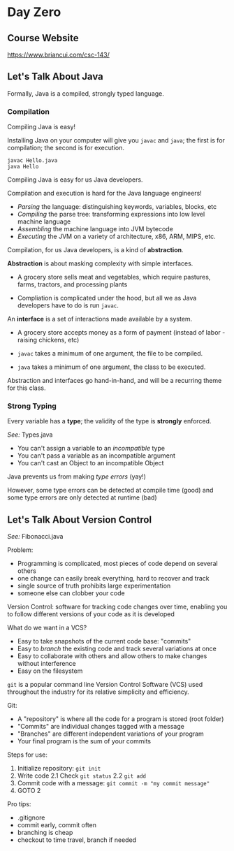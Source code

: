 # Day Zero

## Course Website

https://www.briancui.com/csc-143/

## Let's Talk About Java

Formally, Java is a compiled, strongly typed language.

### Compilation

Compiling Java is easy!

Installing Java on your computer will give you `javac` and `java`;
the first is for compilation; the second is for execution.

```
javac Hello.java
java Hello
```

Compiling Java is easy for us Java developers.

Compilation and execution is hard for the Java language engineers!

 - *Parsing* the language: distinguishing keywords, variables, blocks, etc
 - *Compiling* the parse tree: transforming expressions into low level machine language
 - *Assembling* the machine language into JVM bytecode
 - *Executing* the JVM on a variety of architecture, x86, ARM, MIPS, etc.

Compilation, for us Java developers, is a kind of **abstraction**.

**Abstraction** is about masking complexity with simple interfaces.

 - A grocery store sells meat and vegetables,
   which require pastures, farms, tractors, and processing plants

 - Compliation is complicated under the hood,
   but all we as Java developers have to do is run `javac`.

An **interface** is a set of interactions made available by a system.

 - A grocery store accepts money as a form of payment
   (instead of labor - raising chickens, etc)

 - `javac` takes a minimum of one argument, the file to be compiled.
 - `java` takes a minimum of one argument, the class to be executed.

Abstraction and interfaces go hand-in-hand,
and will be a recurring theme for this class.

### Strong Typing

Every variable has a **type**;
the validity of the type is **strongly** enforced.

*See:* Types.java

 - You can't assign a variable to an *incompatible* type
 - You can't pass a variable as an incompatible argument
 - You can't cast an Object to an incompatible Object

Java prevents us from making *type errors* (yay!)

However, some type errors can be detected at compile time (good)
     and some type errors are only detected at runtime (bad)

## Let's Talk About Version Control

*See:* Fibonacci.java

Problem:
 - Programming is complicated, most pieces of code depend on several others
 - one change can easily break everything, hard to recover and track
 - single source of truth prohibits large experimentation
 - someone else can clobber your code

Version Control: software for tracking code changes over time,
enabling you to follow different versions of your code as it is developed

What do we want in a VCS?
 - Easy to take snapshots of the current code base: "commits"
 - Easy to *branch* the existing code and track several variations at once
 - Easy to collaborate with others and allow others to make changes without interference
 - Easy on the filesystem

`git` is a popular command line Version Control Software (VCS)
used throughout the industry for its relative simplicity and efficiency.

Git:
 - A "repository" is where all the code for a program is stored (root folder)
 - "Commits" are individual changes tagged with a message
 - "Branches" are different independent variations of your program
 - Your final program is the sum of your commits

Steps for use:
 1. Initialize repository: `git init`
 2. Write code
 2.1 Check `git status`
 2.2 `git add`
 3. Commit code with a message: `git commit -m "my commit message"`
 4. GOTO 2

Pro tips:
 - .gitignore
 - commit early, commit often
 - branching is cheap
 - checkout to time travel, branch if needed
